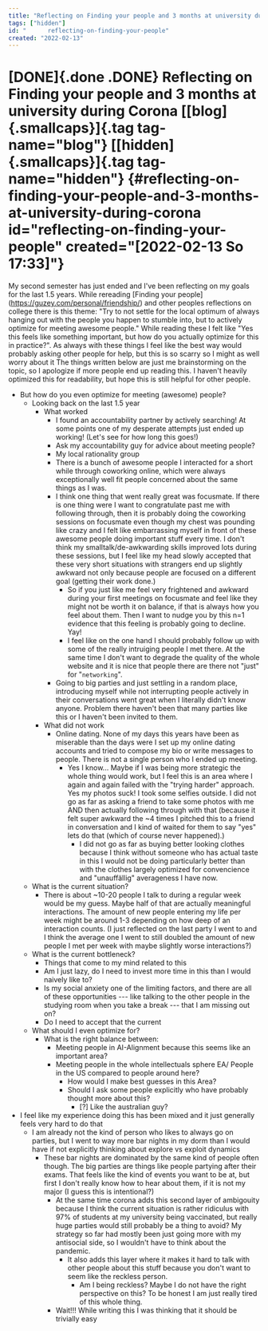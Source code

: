 ```yaml
---
title: "Reflecting on Finding your people and 3 months at university during Corona"
tags: ["hidden"]
id: "      reflecting-on-finding-your-people"
created: "2022-02-13"
---
```


[DONE]{.done .DONE} Reflecting on Finding your people and 3 months at university during Corona [[blog]{.smallcaps}]{.tag tag-name="blog"} [[hidden]{.smallcaps}]{.tag tag-name="hidden"} {#reflecting-on-finding-your-people-and-3-months-at-university-during-corona id="reflecting-on-finding-your-people" created="[2022-02-13 So 17:33]"}
========================================================================================================================================================================================

My second semester has just ended and I\'ve been reflecting on my goals
for the last 1.5 years. While rereading \[Finding your
people\](<https://guzey.com/personal/friendship/>) and other peoples
reflections on college there is this theme: "Try to not settle for the
local optimum of always hanging out with the people you happen to
stumble into, but to actively optimize for meeting awesome people."
While reading these I felt like \"Yes this feels like something
important, but how do you actually optimize for this in practice?\". As
always with these things I feel like the best way would probably asking
other people for help, but this is so scarry so I might as well worry
about it The things written below are just me brainstorming on the
topic, so I apologize if more people end up reading this. I haven't
heavily optimized this for readability, but hope this is still helpful
for other people.

-   But how do you even optimize for meeting (awesome) people?
    -   Looking back on the last 1.5 year
        -   What worked
            -   I found an accountability partner by actively searching!
                At some points one of my desperate attempts just ended
                up working! (Let\'s see for how long this goes!)
            -   Ask my accountability guy for advice about meeting
                people?
            -   My local rationality group
            -   There is a bunch of awesome people I interacted for a
                short while through coworking online, which were always
                exceptionally well fit people concerned about the same
                things as I was.
            -   I think one thing that went really great was focusmate.
                If there is one thing were I want to congratulate past
                me with following through, then it is probably doing the
                coworking sessions on focusmate even though my chest was
                pounding like crazy and I felt like embarrassing myself
                in front of these awesome people doing important stuff
                every time. I don\'t think my smalltalk/de-awkwarding
                skills improved lots during these sessions, but I feel
                like my head slowly accepted that these very short
                situations with strangers end up slightly awkward not
                only because people are focused on a different goal
                (getting their work done.)
                -   So if you just like me feel very frightened and
                    awkward during your first meetings on focusmate and
                    feel like they might not be worth it on balance, if
                    that is always how you feel about them. Then I want
                    to nudge you by this n=1 evidence that this feeling
                    is probably going to decline. Yay!
                -   I feel like on the one hand I should probably follow
                    up with some of the really intruiging people I met
                    there. At the same time I don\'t want to degrade the
                    quality of the whole website and it is nice that
                    people there are there not \"just\" for
                    \"`networking`\".
            -   Going to big parties and just settling in a random
                place, introducing myself while not interrupting people
                actively in their conversations went great when I
                literally didn\'t know anyone. Problem there haven\'t
                been that many parties like this or I haven\'t been
                invited to them.
        -   What did not work
            -   Online dating. None of my days this years have been as
                miserable than the days were I set up my online dating
                accounts and tried to compose my bio or write messages
                to people. There is not a single person who I ended up
                meeting.
                -   Yes I know... Maybe if I was being more strategic
                    the whole thing would work, but I feel this is an
                    area where I again and again failed with the
                    \"trying harder\" approach. Yes my photos suck! I
                    took some selfies outside. I did not go as far as
                    asking a friend to take some photos with me AND then
                    actually following through with that (because it
                    felt super awkward the \~4 times I pitched this to a
                    friend in conversation and I kind of waited for them
                    to say \"yes\" lets do that (which of course never
                    happened).)
                    -   I did not go as far as buying better looking
                        clothes because I think without someone who has
                        actual taste in this I would not be doing
                        particularly better than with the clothes
                        largely optimized for convencience and
                        \"unauffällig\" averageness I have now.
    -   What is the current situation?
        -   There is about \~10-20 people I talk to during a regular
            week would be my guess. Maybe half of that are actually
            meaningful interactions. The amount of new people entering
            my life per week might be around 1-3 depending on how deep
            of an interaction counts. (I just reflected on the last
            party I went to and I think the average one I went to still
            doubled the amount of new people I met per week with maybe
            slightly worse interactions?)
    -   What is the current bottleneck?
        -   Things that come to my mind related to this
        -   Am I just lazy, do I need to invest more time in this than I
            would naively like to?
        -   Is my social anxiety one of the limiting factors, and there
            are all of these opportunities --- like talking to the other
            people in the studying room when you take a break --- that I
            am missing out on?
        -   Do I need to accept that the current
    -   What should I even optimize for?
        -   What is the right balance between:
            -   Meeting people in AI-Alignment because this seems like
                an important area?
            -   Meeting people in the whole intellectuals sphere EA/
                People in the US compared to people around here?
                -   How would I make best guesses in this Area?
                -   Should I ask some people explicitly who have
                    probably thought more about this?
                    -   \[?\] Like the australian guy?
-   I feel like my experience doing this has been mixed and it just
    generally feels very hard to do that
    -   I am already not the kind of person who likes to always go on
        parties, but I went to way more bar nights in my dorm than I
        would have if not explicitly thinking about explore vs exploit
        dynamics
        -   These bar nights are dominated by the same kind of people
            often though. The big parties are things like people
            partying after their exams. That feels like the kind of
            events you want to be at, but first I don\'t really know how
            to hear about them, if it is not my major (I guess this is
            intentional?)
            -   At the same time corona adds this second layer of
                ambigouity because I think the current situation is
                rather ridiculus with 97% of students at my university
                being vaccinated, but really huge parties would still
                probably be a thing to avoid? My strategy so far had
                mostly been just going more with my antisocial side, so
                I wouldn\'t have to think about the pandemic.
                -   It also adds this layer where it makes it hard to
                    talk with other people about this stuff because you
                    don\'t want to seem like the reckless person.
                    -   Am I being reckless? Maybe I do not have the
                        right perspective on this? To be honest I am
                        just really tired of this whole thing.
            -   Wait!!! While writing this I was thinking that it should
                be trivially easy
